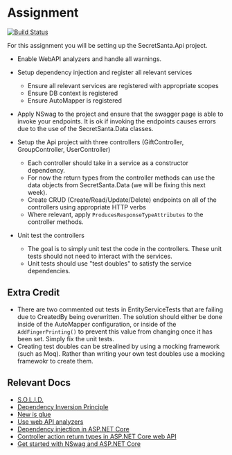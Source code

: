 # Assignment
[![Build Status](https://dev.azure.com/seanscura/CSCD379-2020%20Winter/_apis/build/status/SScura.EWU-CSCD379-2020-Winter?branchName=Assignment4)](https://dev.azure.com/seanscura/CSCD379-2020%20Winter/_build/latest?definitionId=2&branchName=Assignment4)

For this assignment you will be setting up the SecretSanta.Api project.

- Enable WebAPI analyzers and handle all warnings.

- Setup dependency injection and register all relevant services
  - Ensure all relevant services are registered with appropriate scopes
  - Ensure DB context is registered
  - Ensure AutoMapper is registered

- Apply NSwag to the project and ensure that the swagger page is able to invoke your endpoints. It is ok if invoking the endpoints causes errors due to the use of the SecretSanta.Data classes.

- Setup the Api project with three controllers (GiftController, GroupController, UserController)
  - Each controller should take in a service as a constructor dependency.
  - For now the return types from the controller methods can use the data objects from SecretSanta.Data (we will be fixing this next week).
  - Create CRUD (Create/Read/Update/Delete) endpoints on all of the controllers using appropriate HTTP verbs
  - Where relevant, apply `ProducesResponseTypeAttributes` to the controller methods.

- Unit test the controllers
  - The goal is to simply unit test the code in the controllers. These unit tests should not need to interact with the services.
  - Unit tests should use "test doubles" to satisfy the service dependencies.

## Extra Credit
- There are two commented out tests in EntityServiceTests that are failing due to CreatedBy being overwritten. The solution should either be done inside of the AutoMapper configuration, or inside of the `AddFingerPrinting()` to prevent this value from changing once it has been set. Simply fix the unit tests.
- Creating test doubles can be strealined by using a mocking framework (such as Moq). Rather than writing your own test doubles use a mocking framewokr to create them.

## Relevant Docs
* [S.O.L.I.D.](https://deviq.com/solid/)
* [Dependency Inversion Principle](https://deviq.com/dependency-inversion-principle/)
* [New is glue](https://ardalis.com/new-is-glue)
* [Use web API analyzers](https://docs.microsoft.com/en-us/aspnet/core/web-api/advanced/analyzers)
* [Dependency injection in ASP.NET Core](https://docs.microsoft.com/en-us/aspnet/core/fundamentals/dependency-injection)
* [Controller action return types in ASP.NET Core web API](https://docs.microsoft.com/aspnet/core/web-api/action-return-types)
* [Get started with NSwag and ASP.NET Core](https://docs.microsoft.com/aspnet/core/tutorials/getting-started-with-nswag)

